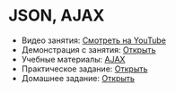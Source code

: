 # JSON, AJAX

* Видео занятия: [Смотреть на YouTube]()
* Демонстрация с занятия: [Открыть](https://github.com/maxchv/WebShort/tree/master/module02/lesson04/demo)
* Учебные материалы: [AJAX](ajax.pdf)
* Практическое задание: [Открыть](pracitce.pdf)
* Домашнее задание: [Открыть](hw.pdf)